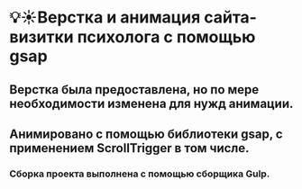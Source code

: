 # 💡☀️Верстка и анимация сайта-визитки психолога с помощью gsap
## Верстка была предоставлена, но по мере необходимости изменена для нужд анимации.
## Анимировано с помощью библиотеки gsap, с применением ScrollTrigger в том числе.
### Сборка проекта выполнена с помощью сборщика Gulp.
